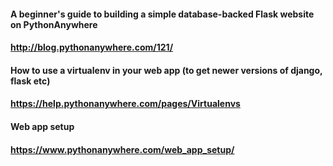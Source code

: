#### A beginner's guide to building a simple database-backed Flask website on PythonAnywhere
#### http://blog.pythonanywhere.com/121/

#### How to use a virtualenv in your web app (to get newer versions of django, flask etc)
#### https://help.pythonanywhere.com/pages/Virtualenvs

#### Web app setup
#### https://www.pythonanywhere.com/web_app_setup/
